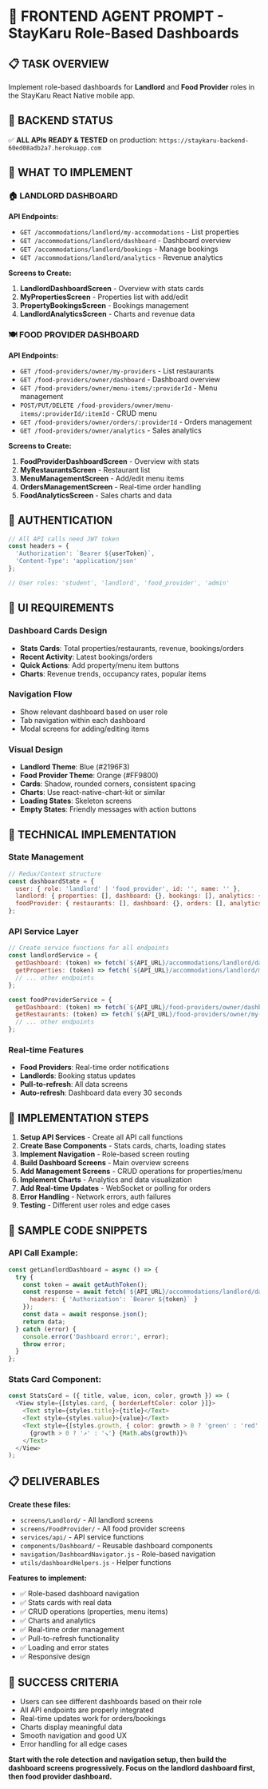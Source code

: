 # 🎯 FRONTEND AGENT PROMPT - StayKaru Role-Based Dashboards

## 📋 TASK OVERVIEW
Implement role-based dashboards for **Landlord** and **Food Provider** roles in the StayKaru React Native mobile app.

## 🔗 BACKEND STATUS
✅ **ALL APIs READY & TESTED** on production: `https://staykaru-backend-60ed08adb2a7.herokuapp.com`

## 🎯 WHAT TO IMPLEMENT

### 🏠 LANDLORD DASHBOARD
**API Endpoints:**
- `GET /accommodations/landlord/my-accommodations` - List properties
- `GET /accommodations/landlord/dashboard` - Dashboard overview
- `GET /accommodations/landlord/bookings` - Manage bookings  
- `GET /accommodations/landlord/analytics` - Revenue analytics

**Screens to Create:**
1. **LandlordDashboardScreen** - Overview with stats cards
2. **MyPropertiesScreen** - Properties list with add/edit
3. **PropertyBookingsScreen** - Bookings management
4. **LandlordAnalyticsScreen** - Charts and revenue data

### 🍽️ FOOD PROVIDER DASHBOARD
**API Endpoints:**
- `GET /food-providers/owner/my-providers` - List restaurants
- `GET /food-providers/owner/dashboard` - Dashboard overview
- `GET /food-providers/owner/menu-items/:providerId` - Menu management
- `POST/PUT/DELETE /food-providers/owner/menu-items/:providerId/:itemId` - CRUD menu
- `GET /food-providers/owner/orders/:providerId` - Orders management
- `GET /food-providers/owner/analytics` - Sales analytics

**Screens to Create:**
1. **FoodProviderDashboardScreen** - Overview with stats
2. **MyRestaurantsScreen** - Restaurant list
3. **MenuManagementScreen** - Add/edit menu items
4. **OrdersManagementScreen** - Real-time order handling
5. **FoodAnalyticsScreen** - Sales charts and data

## 🔐 AUTHENTICATION
```javascript
// All API calls need JWT token
const headers = {
  'Authorization': `Bearer ${userToken}`,
  'Content-Type': 'application/json'
};

// User roles: 'student', 'landlord', 'food_provider', 'admin'
```

## 🎨 UI REQUIREMENTS

### Dashboard Cards Design
- **Stats Cards**: Total properties/restaurants, revenue, bookings/orders
- **Recent Activity**: Latest bookings/orders
- **Quick Actions**: Add property/menu item buttons
- **Charts**: Revenue trends, occupancy rates, popular items

### Navigation Flow
- Show relevant dashboard based on user role
- Tab navigation within each dashboard
- Modal screens for adding/editing items

### Visual Design
- **Landlord Theme**: Blue (#2196F3)
- **Food Provider Theme**: Orange (#FF9800)
- **Cards**: Shadow, rounded corners, consistent spacing
- **Charts**: Use react-native-chart-kit or similar
- **Loading States**: Skeleton screens
- **Empty States**: Friendly messages with action buttons

## 📱 TECHNICAL IMPLEMENTATION

### State Management
```javascript
// Redux/Context structure
const dashboardState = {
  user: { role: 'landlord' | 'food_provider', id: '', name: '' },
  landlord: { properties: [], dashboard: {}, bookings: [], analytics: {} },
  foodProvider: { restaurants: [], dashboard: {}, orders: [], analytics: {} }
};
```

### API Service Layer
```javascript
// Create service functions for all endpoints
const landlordService = {
  getDashboard: (token) => fetch(`${API_URL}/accommodations/landlord/dashboard`, {...}),
  getProperties: (token) => fetch(`${API_URL}/accommodations/landlord/my-accommodations`, {...}),
  // ... other endpoints
};

const foodProviderService = {
  getDashboard: (token) => fetch(`${API_URL}/food-providers/owner/dashboard`, {...}),
  getRestaurants: (token) => fetch(`${API_URL}/food-providers/owner/my-providers`, {...}),
  // ... other endpoints
};
```

### Real-time Features
- **Food Providers**: Real-time order notifications
- **Landlords**: Booking status updates
- **Pull-to-refresh**: All data screens
- **Auto-refresh**: Dashboard data every 30 seconds

## 🚀 IMPLEMENTATION STEPS

1. **Setup API Services** - Create all API call functions
2. **Create Base Components** - Stats cards, charts, loading states
3. **Implement Navigation** - Role-based screen routing
4. **Build Dashboard Screens** - Main overview screens
5. **Add Management Screens** - CRUD operations for properties/menu
6. **Implement Charts** - Analytics and data visualization
7. **Add Real-time Updates** - WebSocket or polling for orders
8. **Error Handling** - Network errors, auth failures
9. **Testing** - Different user roles and edge cases

## 🔧 SAMPLE CODE SNIPPETS

### API Call Example:
```javascript
const getLandlordDashboard = async () => {
  try {
    const token = await getAuthToken();
    const response = await fetch(`${API_URL}/accommodations/landlord/dashboard`, {
      headers: { 'Authorization': `Bearer ${token}` }
    });
    const data = await response.json();
    return data;
  } catch (error) {
    console.error('Dashboard error:', error);
    throw error;
  }
};
```

### Stats Card Component:
```javascript
const StatsCard = ({ title, value, icon, color, growth }) => (
  <View style={[styles.card, { borderLeftColor: color }]}>
    <Text style={styles.title}>{title}</Text>
    <Text style={styles.value}>{value}</Text>
    <Text style={[styles.growth, { color: growth > 0 ? 'green' : 'red' }]}>
      {growth > 0 ? '↗' : '↘'} {Math.abs(growth)}%
    </Text>
  </View>
);
```

## 📋 DELIVERABLES

**Create these files:**
- `screens/Landlord/` - All landlord screens
- `screens/FoodProvider/` - All food provider screens  
- `services/api/` - API service functions
- `components/Dashboard/` - Reusable dashboard components
- `navigation/DashboardNavigator.js` - Role-based navigation
- `utils/dashboardHelpers.js` - Helper functions

**Features to implement:**
- ✅ Role-based dashboard navigation
- ✅ Stats cards with real data
- ✅ CRUD operations (properties, menu items)
- ✅ Charts and analytics
- ✅ Real-time order management
- ✅ Pull-to-refresh functionality
- ✅ Loading and error states
- ✅ Responsive design

## 🎯 SUCCESS CRITERIA
- Users can see different dashboards based on their role
- All API endpoints are properly integrated
- Real-time updates work for orders/bookings
- Charts display meaningful data
- Smooth navigation and good UX
- Error handling for all edge cases

**Start with the role detection and navigation setup, then build the dashboard screens progressively. Focus on the landlord dashboard first, then food provider dashboard.**
